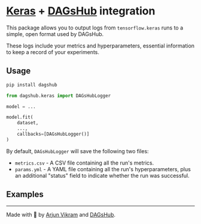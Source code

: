 # [Keras](https://github.com/keras-team/keras/) + [DAGsHub](https://dagshub.com) integration

This package allows you to output logs from `tensorflow.keras` runs to a simple, open format used by DAGsHub.

These logs include your metrics and hyperparameters, essential information to keep a record of your experiments.

## Usage
```bash
pip install dagshub
```
```python
from dagshub.keras import DAGsHubLogger

model = ...

model.fit(
    dataset,
    ...,
    callbacks=[DAGsHubLogger()]
)
```

By default, `DAGsHubLogger` will save the following two files:
* `metrics.csv` - A CSV file containing all the run's metrics.
* `params.yml` - A YAML file containing all the run's hyperparameters, plus an additional "status" field to
    indicate whether the run was successful.

## Examples

---

Made with 🐶 by [Arjun Vikram](https://github.com/arjvik) and [DAGsHub](https://dagshub.com/).

